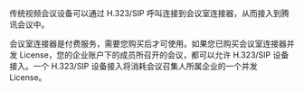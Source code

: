 传统视频会议设备可以通过 H.323/SIP 呼叫连接到会议室连接器，从而接入到腾讯会议中。 

会议室连接器是付费服务，需要您购买后才可使用。如果您已购买会议室连接器并发 License，您的企业账户下的成员所召开的会议，都可以允许 H.323/SIP 设备接入。一个 H.323/SIP 设备接入将消耗会议召集人所属企业的一个并发 License。
 
 
